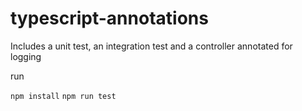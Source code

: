 # typescript-annotations

Includes a unit test, an integration test and a controller annotated for logging

run

`npm install`
`npm run test`
